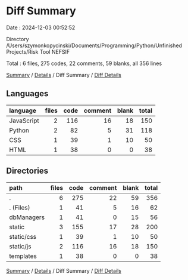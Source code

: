 # Diff Summary

Date : 2024-12-03 00:52:52

Directory /Users/szymonkopycinski/Documents/Programming/Python/Unfinished Projects/Risk Tool NEFSIF

Total : 6 files,  275 codes, 22 comments, 59 blanks, all 356 lines

[Summary](results.md) / [Details](details.md) / Diff Summary / [Diff Details](diff-details.md)

## Languages
| language | files | code | comment | blank | total |
| :--- | ---: | ---: | ---: | ---: | ---: |
| JavaScript | 2 | 116 | 16 | 18 | 150 |
| Python | 2 | 82 | 5 | 31 | 118 |
| CSS | 1 | 39 | 1 | 10 | 50 |
| HTML | 1 | 38 | 0 | 0 | 38 |

## Directories
| path | files | code | comment | blank | total |
| :--- | ---: | ---: | ---: | ---: | ---: |
| . | 6 | 275 | 22 | 59 | 356 |
| . (Files) | 1 | 41 | 5 | 16 | 62 |
| dbManagers | 1 | 41 | 0 | 15 | 56 |
| static | 3 | 155 | 17 | 28 | 200 |
| static/css | 1 | 39 | 1 | 10 | 50 |
| static/js | 2 | 116 | 16 | 18 | 150 |
| templates | 1 | 38 | 0 | 0 | 38 |

[Summary](results.md) / [Details](details.md) / Diff Summary / [Diff Details](diff-details.md)